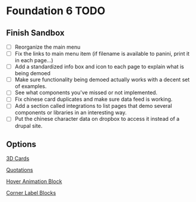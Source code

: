 # Foundation 6 TODO

## Finish Sandbox

- [ ] Reorganize the main menu
- [ ] Fix the links to main menu item (if filename is available to panini, print it in each page...)
- [ ] Add a standardized info box and icon to each page to explain what is being demoed
- [ ] Make sure functionality being demoed actually works with a decent set of examples.
- [ ] See what components you've missed or not implemented.
- [ ] Fix chinese card duplicates  and make sure data feed is working.
- [ ] Add a section called integrations to list pages that demo several components or libraries in an interesting way.
- [ ] Put the chinese character data on dropbox to access it instead of a drupal site.

## Options

[3D Cards](http://zurb.com/building-blocks/3d-cards)

[Quotations](http://zurb.com/building-blocks/testimonial-quote)

[Hover Animation Block](http://zurb.com/building-blocks/hover-animated-service-block)

[Corner Label Blocks](http://zurb.com/building-blocks/info-card-with-corner-lables)



